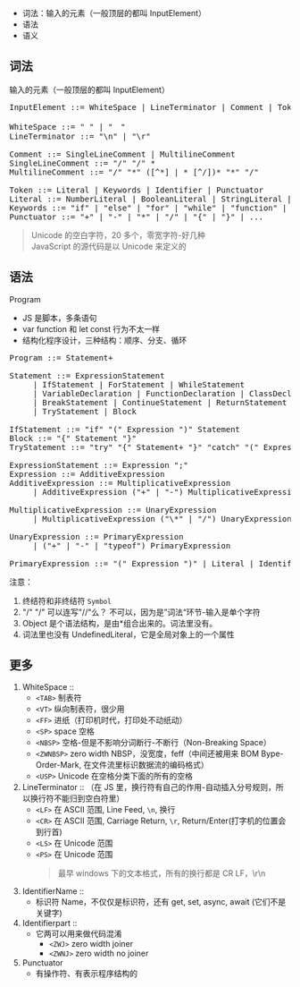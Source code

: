 - 词法：输入的元素（一般顶层的都叫 InputElement）
- 语法
- 语义

## 词法

输入的元素（一般顶层的都叫 InputElement）

<pre>
InputElement ::= WhiteSpace | LineTerminator | Comment | Token

WhiteSpace ::= " " | "　"
LineTerminator ::= "\n" | "\r"

Comment ::= SingleLineComment | MultilineComment
SingleLineComment ::= "/" "/" <any>*
MultilineComment ::= "/" "*" ([^*] | * [^/])* "*" "/"

Token ::= Literal | Keywords | Identifier | Punctuator
Literal ::= NumberLiteral | BooleanLiteral | StringLiteral | NullLiteral
Keywords ::= "if" | "else" | "for" | "while" | "function" | ...
Punctuator ::= "+" | "-" | "*" | "/" | "{" | "}" | ... 
</pre>

> Unicode 的空白字符，20 多个，零宽字符-好几种  
> JavaScript 的源代码是以 Unicode 来定义的

## 语法

Program

- JS 是脚本，多条语句
- var function 和 let const 行为不太一样
- 结构化程序设计，三种结构：顺序、分支、循环

<pre>
Program ::= Statement+

Statement ::= ExpressionStatement
     | IfStatement | ForStatement | WhileStatement
     | VariableDeclaration | FunctionDeclaration | ClassDeclaration
     | BreakStatement | ContinueStatement | ReturnStatement | ThrowStatement
     | TryStatement | Block

IfStatement ::= "if" "(" Expression ")" Statement
Block ::= "{" Statement "}"
TryStatement ::= "try" "{" Statement+ "}" "catch" "(" Expression ")" "{" Statement+ "}"

ExpressionStatement ::= Expression ";"
Expression ::= AdditiveExpression
AdditiveExpression ::= MultiplicativeExpression
     | AdditiveExpression ("+" | "-") MultiplicativeExpression

MultiplicativeExpression ::= UnaryExpression
     | MultiplicativeExpression ("\*" | "/") UnaryExpression

UnaryExpression ::= PrimaryExpression
     | ("+" | "-" | "typeof") PrimaryExpression

PrimaryExpression ::= "(" Expression ")" | Literal | Identifier
</pre>
<!-- 到底左递归 还是 右递归？ -->
<!-- 要消除左递归，所以：应该写右递归！！！ -->
<!-- 但是：左右递归的“结合规则”不同，eg.减法就是左结合的 -->

<!-- 我的正则不行！！！处理文本！！！ -->

注意：

1. 终结符和非终结符 `Symbol`
2. "/" "/" 可以连写"//"么？ 不可以，因为是”词法“环节-输入是单个字符
3. Object 是个语法结构，是由\*组合出来的。词法里没有。
4. 词法里也没有 UndefinedLiteral，它是全局对象上的一个属性

<!-- 视角不同：学习一个东西 vs 研究语言的实现 -->

## 更多

1. WhiteSpace ::
   - `<TAB>` 制表符
   - `<VT>` 纵向制表符，很少用
   - `<FF>` 进纸（打印机时代，打印处不动纸动）
   - `<SP>` space 空格
   - `<NBSP>` 空格-但是不影响分词断行-不断行（Non-Breaking Space）
   - `<ZWNBSP>` zero width NBSP，没宽度，feff（中间还被用来 BOM Bype-Order-Mark, 在文件流里标识数据流的编码格式）
   - `<USP>` Unicode 在空格分类下面的所有的空格
2. LineTerminator :: （在 JS 里，换行符有自己的作用-自动插入分号规则，所以换行符不能归到空白符里）
   - `<LF>` 在 ASCII 范围, Line Feed, `\n`, 换行
   - `<CR>` 在 ASCII 范围, Carriage Return, `\r`, Return/Enter(打字机的位置会到行首)
   - `<LS>` 在 Unicode 范围
   - `<PS>` 在 Unicode 范围
     > 最早 windows 下的文本格式，所有的换行都是 CR LF，\r\n
3. IdentifierName ::
   - 标识符 Name，不仅仅是标识符，还有 get, set, async, await (它们不是关键字)
4. Identifierpart ::
   - 它两可以用来做代码混淆
     - `<ZWJ>` zero width joiner
     - `<ZWNJ>` zero width no joiner
5. Punctuator
   - 有操作符、有表示程序结构的
